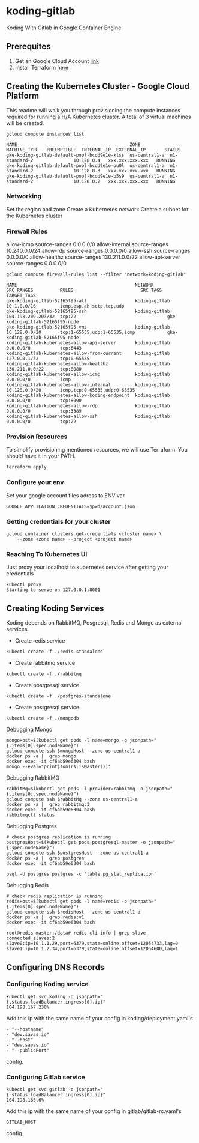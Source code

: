 # koding-gitlab
Koding With Gitlab in Google Container Engine

## Prerequites

1) Get an Google Cloud Account [link](https://cloud.google.com/storage/docs/cloud-console)
2) Install Terraform [here](https://www.terraform.io/intro/getting-started/install.html)

## Creating the Kubernetes Cluster - Google Cloud Platform

This readme will walk you through provisioning the compute instances required
for running a H/A Kubernetes cluster. A total of 3 virtual machines will be
created.


```
gcloud compute instances list
```

````
NAME                                          ZONE           MACHINE_TYPE   PREEMPTIBLE  INTERNAL_IP  EXTERNAL_IP       STATUS
gke-koding-gitlab-default-pool-bcdd9e1e-klss  us-central1-a  n1-standard-2               10.128.0.4   xxx.xxx.xxx.xxx   RUNNING
gke-koding-gitlab-default-pool-bcdd9e1e-ou0l  us-central1-a  n1-standard-2               10.128.0.3   xxx.xxx.xxx.xxx   RUNNING
gke-koding-gitlab-default-pool-bcdd9e1e-p5s9  us-central1-a  n1-standard-2               10.128.0.2   xxx.xxx.xxx.xxx   RUNNING
````

### Networking

Set the region and zone
Create a Kubernetes network
Create a subnet for the Kubernetes cluster

### Firewall Rules

allow-icmp source-ranges 0.0.0.0/0
allow-internal source-ranges 10.240.0.0/24
allow-rdp source-ranges 0.0.0.0/0
allow-ssh source-ranges 0.0.0.0/0
allow-healthz source-ranges 130.211.0.0/22
allow-api-server source-ranges 0.0.0.0/0


```
gcloud compute firewall-rules list --filter "network=koding-gitlab"
```

```
NAME                                            NETWORK        SRC_RANGES          RULES                         SRC_TAGS  TARGET_TAGS
gke-koding-gitlab-52165f95-all                  koding-gitlab  10.1.0.0/16         icmp,esp,ah,sctp,tcp,udp
gke-koding-gitlab-52165f95-ssh                  koding-gitlab  104.198.209.203/32  tcp:22                                  gke-koding-gitlab-52165f95-node
gke-koding-gitlab-52165f95-vms                  koding-gitlab  10.128.0.0/20       tcp:1-65535,udp:1-65535,icmp            gke-koding-gitlab-52165f95-node
koding-gitlab-kubernetes-allow-api-server       koding-gitlab  0.0.0.0/0           tcp:6443
koding-gitlab-kubernetes-allow-from-current     koding-gitlab  127.0.0.1/32        tcp:0-65535
koding-gitlab-kubernetes-allow-healthz          koding-gitlab  130.211.0.0/22      tcp:8080
koding-gitlab-kubernetes-allow-icmp             koding-gitlab  0.0.0.0/0           icmp
koding-gitlab-kubernetes-allow-internal         koding-gitlab  10.128.0.0/20       icmp,tcp:0-65535,udp:0-65535
koding-gitlab-kubernetes-allow-koding-endpoint  koding-gitlab  0.0.0.0/0           tcp:8090
koding-gitlab-kubernetes-allow-rdp              koding-gitlab  0.0.0.0/0           tcp:3389
koding-gitlab-kubernetes-allow-ssh              koding-gitlab  0.0.0.0/0           tcp:22
```


### Provision Resources

To simplify provisioning mentioned resources, we will use Terraform.
You should have it in your PATH.

``` terraform apply ```

### Configure your env
Set your google account files adress to ENV var

``` GOOGLE_APPLICATION_CREDENTIALS=$pwd/account.json ```

### Getting credentials for your cluster

```
gcloud container clusters get-credentials <cluster name> \
    --zone <zone name> --project <project name>
```

### Reaching To Kubernetes UI

Just proxy your localhost to kubernetes service after getting your credentials

```
kubectl proxy
Starting to serve on 127.0.0.1:8001
```

## Creating Koding Services

Koding depends on RabbitMQ, Posgresql, Redis and Mongo as external services.

* Create redis service

``` kubectl create -f ./redis-standalone ```

* Create rabbitmq service

``` kubectl create -f ./rabbitmq ```

* Create postgresql service

``` kubectl create -f ./postgres-standalone ```

* Create postgresql service

``` kubectl create -f ./mongodb ```


Debugging Mongo

```
mongoHost=$(kubectl get pods -l name=mongo -o jsonpath="{.items[0].spec.nodeName}")
gcloud compute ssh $mongoHost --zone us-central1-a
docker ps -a |  grep mongo
docker exec -it cf6ab59e6304 bash
mongo --eval="printjson(rs.isMaster())"
```

Debugging RabbitMQ
```
rabbitMq=$(kubectl get pods -l provider=rabbitmq -o jsonpath="{.items[0].spec.nodeName}")
gcloud compute ssh $rabbitMq --zone us-central1-a
docker ps -a |  grep rabbitmq:3
docker exec -it cf6ab59e6304 bash
rabbitmqctl status
```


Debugging Postgres
```
# check postgres replication is running
postgresHost=$(kubectl get pods postgresql-master -o jsonpath="{.spec.nodeName}")
gcloud compute ssh $postgresHost --zone us-central1-a
docker ps -a |  grep postgres
docker exec -it cf6ab59e6304 bash

psql -U postgres postgres -c 'table pg_stat_replication'
```


Debugging Redis
```
# check redis replication is running
redisHost=$(kubectl get pods -l name=redis -o jsonpath="{.items[0].spec.nodeName}")
gcloud compute ssh $redisHost --zone us-central1-a
docker ps -a |  grep redis:v1
docker exec -it cf6ab59e6304 bash

root@redis-master:/data# redis-cli info | grep slave
connected_slaves:2
slave0:ip=10.1.1.29,port=6379,state=online,offset=12054733,lag=0
slave1:ip=10.1.2.34,port=6379,state=online,offset=12054600,lag=1

```


## Configuring DNS Records

### Configuring Koding service

```
kubectl get svc koding -o jsonpath="{.status.loadBalancer.ingress[0].ip}"
104.198.167.230%
```


Add this ip with the same name of your config in koding/deployment.yaml's
```
- "--hostname"
- "dev.savas.io"
- "--host"
- "dev.savas.io"
- "--publicPort"
```
config.


### Configuring Gitlab service
```
kubectl get svc gitlab -o jsonpath="{.status.loadBalancer.ingress[0].ip}"
104.198.165.6%
```

Add this ip with the same name of your config in gitlab/gitlab-rc.yaml's
```
GITLAB_HOST
```
config.
